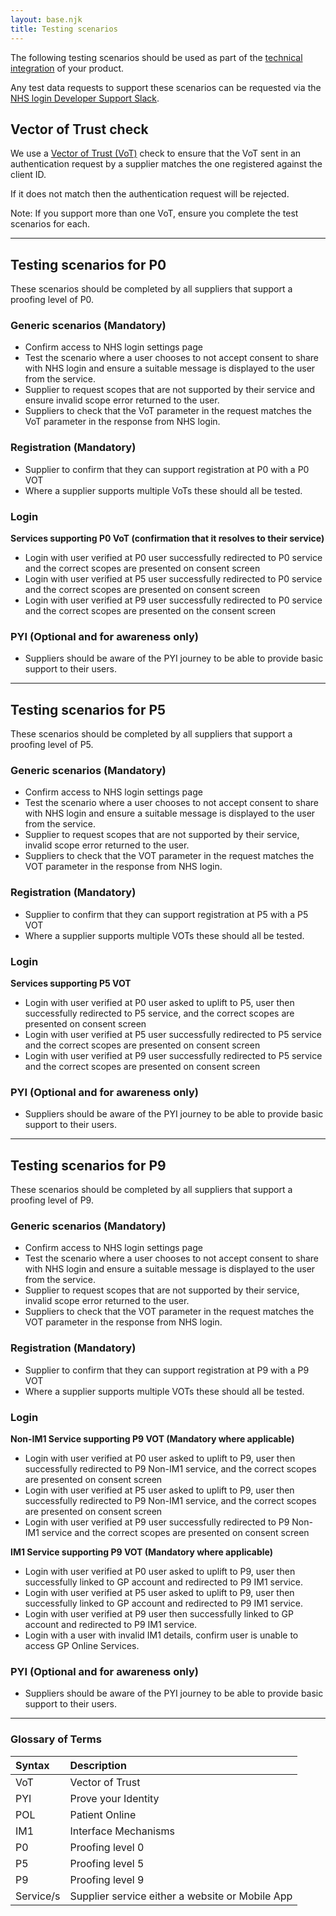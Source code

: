 ```yaml
---
layout: base.njk
title: Testing scenarios
---
```

The following testing scenarios should be used as part of the [technical integration](https://nhsconnect.github.io/nhslogin/integration-process/) of your product. 

Any test data requests to support these scenarios can be requested via the [NHS login Developer Support Slack](https://nhs-login-support-slack-invite.herokuapp.com/).

## Vector of Trust check
We use a [Vector of Trust (VoT)](https://nhsconnect.github.io/nhslogin/vectors-of-trust/) check to ensure that the VoT sent in an authentication request by a supplier matches the one registered against the client ID.

If it does not match then the authentication request will be rejected.

Note: If you support more than one VoT, ensure you complete the test scenarios for each.

---

## Testing scenarios for P0

These scenarios should be completed by all suppliers that support a proofing level of P0. 

### Generic scenarios (Mandatory)
* Confirm access to NHS login settings page
* Test the scenario where a user chooses to not accept consent to share with NHS login and ensure a suitable message is displayed to the user from the service.
* Supplier to request scopes that are not supported by their service and ensure invalid scope error returned to the user.
* Suppliers to check that the VoT parameter in the request matches the VoT parameter in the response from NHS login.


### Registration (Mandatory)
* Supplier to confirm that they can support registration at P0 with a P0 VOT
* Where a supplier supports multiple VoTs these should all be tested.


### Login
<b>Services supporting P0 VoT (confirmation that it resolves to their service)</b>
* Login with user verified at P0 user successfully redirected to P0 service and the correct scopes are presented on consent screen
* Login with user verified at P5 user successfully redirected to P0 service and the correct scopes are presented on consent screen
* Login with user verified at P9 user successfully redirected to P0 service and the correct scopes are presented on the consent screen

### PYI (Optional and for awareness only)
* Suppliers should be aware of the PYI journey to be able to provide basic support to their users.

---

## Testing scenarios for P5

These scenarios should be completed by all suppliers that support a proofing level of P5. 

### Generic scenarios (Mandatory)

* Confirm access to NHS login settings page
* Test the scenario where a user chooses to not accept consent to share with NHS login and ensure a suitable message is displayed to the user from the service.
* Supplier to request scopes that are not supported by their service, invalid scope error returned to the user.
* Suppliers to check that the VOT parameter in the request matches the VOT parameter in the response from NHS login.

### Registration (Mandatory)

* Supplier to confirm that they can support registration at P5 with a P5 VOT
* Where a supplier supports multiple VOTs these should all be tested.

### Login
<b>Services supporting P5 VOT</b>

* Login with user verified at P0 user asked to uplift to P5, user then successfully redirected to P5 service, and the correct scopes are presented on consent screen
* Login with user verified at P5 user successfully redirected to P5 service and the correct scopes are presented on consent screen
* Login with user verified at P9 user successfully redirected to P5 service and the correct scopes are presented on consent screen

### PYI (Optional and for awareness only)
* Suppliers should be aware of the PYI journey to be able to provide basic support to their users.

---

## Testing scenarios for P9

These scenarios should be completed by all suppliers that support a proofing level of P9. 

### Generic scenarios (Mandatory)
* Confirm access to NHS login settings page
* Test the scenario where a user chooses to not accept consent to share with NHS login and ensure a suitable message is displayed to the user from the service.
* Supplier to request scopes that are not supported by their service, invalid scope error returned to the user.
* Suppliers to check that the VOT parameter in the request matches the VOT parameter in the response from NHS login.


### Registration (Mandatory)
* Supplier to confirm that they can support registration at P9 with a P9 VOT
* Where a supplier supports multiple VOTs these should all be tested.


### Login
<b>Non-IM1 Service supporting P9 VOT (Mandatory where applicable)</b>
* Login with user verified at P0 user asked to uplift to P9, user then successfully redirected to P9 Non-IM1 service, and the correct scopes are presented on consent screen
* Login with user verified at P5 user asked to uplift to P9, user then successfully redirected to P9 Non-IM1 service, and the correct scopes are presented on consent screen
* Login with user verified at P9 user successfully redirected to P9 Non-IM1 service and the correct scopes are presented on consent screen

<b>IM1 Service supporting P9 VOT (Mandatory where applicable)</b>
* Login with user verified at P0 user asked to uplift to P9, user then successfully linked to GP account and redirected to P9 IM1 service.
* Login with user verified at P5 user asked to uplift to P9, user then successfully linked to GP account and redirected to P9 IM1 service.
* Login with user verified at P9 user then successfully linked to GP account and redirected to P9 IM1 service.
* Login with a user with invalid IM1 details, confirm user is unable to access GP Online Services.


### PYI (Optional and for awareness only)
* Suppliers should be aware of the PYI journey to be able to provide basic support to their users.
 
---

### Glossary of Terms

| Syntax      | Description |
| :---        | :---        |
| VoT | Vector of Trust |
| PYI | Prove your Identity |
| POL | Patient Online |
| IM1 | Interface Mechanisms |
| P0 | Proofing level 0 |
| P5 | Proofing level 5 |
| P9 | Proofing level 9 |
| Service/s | Supplier service either a website or Mobile App |

